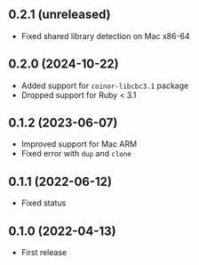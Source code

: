 ## 0.2.1 (unreleased)

- Fixed shared library detection on Mac x86-64

## 0.2.0 (2024-10-22)

- Added support for `coinor-libcbc3.1` package
- Dropped support for Ruby < 3.1

## 0.1.2 (2023-06-07)

- Improved support for Mac ARM
- Fixed error with `dup` and `clone`

## 0.1.1 (2022-06-12)

- Fixed status

## 0.1.0 (2022-04-13)

- First release
